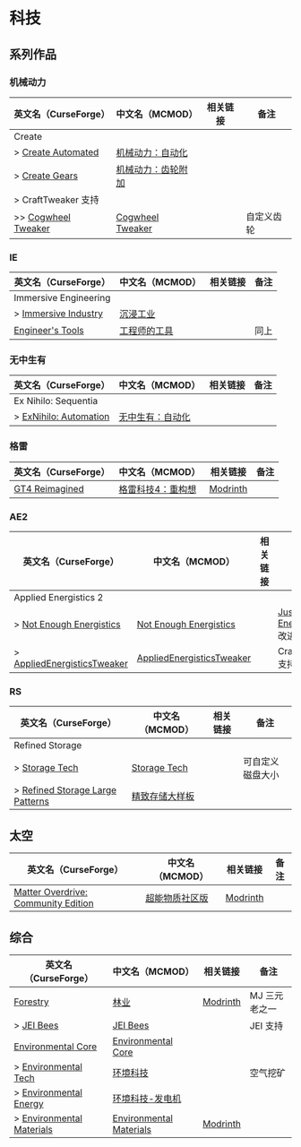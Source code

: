 # 科技

## 系列作品

### 机械动力

| 英文名（CurseForge）                                                                 | 中文名（MCMOD）                                            | 相关链接 | 备注       |
| ------------------------------------------------------------------------------------ | ---------------------------------------------------------- | -------- | ---------- |
| Create                                                                               |                                                            |          |            |
| > [Create Automated](https://www.curseforge.com/minecraft/mc-mods/create-automated)  | [机械动力：自动化](https://www.mcmod.cn/class/4302.html)   |          |            |
| > [Create Gears](https://www.curseforge.com/minecraft/mc-mods/create-gears)          | [机械动力：齿轮附加](https://www.mcmod.cn/class/4223.html) |          |            |
| > CraftTweaker 支持                                                                  |                                                            |          |            |
| >> [Cogwheel Tweaker](https://www.curseforge.com/minecraft/mc-mods/cogwheel-tweaker) | [Cogwheel Tweaker](https://www.mcmod.cn/class/4076.html)   |          | 自定义齿轮 |

### IE

| 英文名（CurseForge）                                                                    | 中文名（MCMOD）                                      | 相关链接 | 备注 |
| --------------------------------------------------------------------------------------- | ---------------------------------------------------- | -------- | ---- |
| Immersive Engineering                                                                   |                                                      |          |      |
| > [Immersive Industry](https://www.curseforge.com/minecraft/mc-mods/immersive-industry) | [沉浸工业](https://www.mcmod.cn/class/5434.html)     |          |      |
| [Engineer's Tools](https://www.curseforge.com/minecraft/mc-mods/engineers-tools)        | [工程师的工具](https://www.mcmod.cn/class/2116.html) |          | 同上 |

### 无中生有

| 英文名（CurseForge）                                                                       | 中文名（MCMOD）                                          | 相关链接 | 备注 |
| ------------------------------------------------------------------------------------------ | -------------------------------------------------------- | -------- | ---- |
| Ex Nihilo: Sequentia                                                                       |                                                          |          |      |
| > [ExNihilo: Automation](https://www.curseforge.com/minecraft/mc-mods/exnihilo-automation) | [无中生有：自动化](https://www.mcmod.cn/class/3627.html) |          |      |

### 格雷

| 英文名（CurseForge）                                                          | 中文名（MCMOD）                                           | 相关链接                                  | 备注 |
| ----------------------------------------------------------------------------- | --------------------------------------------------------- | ----------------------------------------- | ---- |
| [GT4 Reimagined](https://www.curseforge.com/minecraft/mc-mods/gt4-reimagined) | [格雷科技4：重构想](https://www.mcmod.cn/class/4477.html) | [Modrinth](https://modrinth.com/mod/gt4r) |      |

### AE2

| 英文名（CurseForge）                                                                                  | 中文名（MCMOD）                                                   | 相关链接 | 备注                                                                   |
| ----------------------------------------------------------------------------------------------------- | ----------------------------------------------------------------- | -------- | ---------------------------------------------------------------------- |
| Applied Energistics 2                                                                                 |                                                                   |          |                                                                        |
| > [Not Enough Energistics](https://www.curseforge.com/minecraft/mc-mods/not-enough-energistics)       | [Not Enough Energistics](https://www.mcmod.cn/class/4423.html)    |          | [Just Enough Energistics](https://www.mcmod.cn/class/1537.html) 改进版 |
| > [AppliedEnergisticsTweaker](https://www.curseforge.com/minecraft/mc-mods/appliedenergisticstweaker) | [AppliedEnergisticsTweaker](https://www.mcmod.cn/class/3713.html) |          | CraftTweaker 支持                                                      |

### RS

| 英文名（CurseForge）                                                                             | 中文名（MCMOD）                                        | 相关链接 | 备注             |
| ------------------------------------------------------------------------------------------------ | ------------------------------------------------------ | -------- | ---------------- |
| Refined Storage                                                                                  |                                                        |          |                  |
| > [Storage Tech](https://www.curseforge.com/minecraft/mc-mods/storage-tech)                      | [Storage Tech](https://www.mcmod.cn/class/2999.html)   |          | 可自定义磁盘大小 |
| > [Refined Storage Large Patterns](https://www.curseforge.com/minecraft/mc-mods/rslargepatterns) | [精致存储大样板](https://www.mcmod.cn/class/5023.html) |          |                  |

## 太空

| 英文名（CurseForge）                                                                                                   | 中文名（MCMOD）                                        | 相关链接                                  | 备注 |
| ---------------------------------------------------------------------------------------------------------------------- | ------------------------------------------------------ | ----------------------------------------- | ---- |
| [Matter Overdrive: Community Edition](https://www.curseforge.com/minecraft/mc-mods/matter-overdrive-community-edition) | [超能物质社区版](https://www.mcmod.cn/class/5526.html) | [Modrinth](https://modrinth.com/mod/moce) |      |

## 综合

| 英文名（CurseForge）                                                                              | 中文名（MCMOD）                                                 | 相关链接                                                     | 备注          |
| ------------------------------------------------------------------------------------------------- | --------------------------------------------------------------- | ------------------------------------------------------------ | ------------- |
| [Forestry](https://www.curseforge.com/minecraft/mc-mods/forestry)                                 | [林业](https://www.mcmod.cn/class/5.html)                       | [Modrinth](https://modrinth.com/mod/forestry)                | MJ 三元老之一 |
| > [JEI Bees](https://www.curseforge.com/minecraft/mc-mods/jei-bees)                               | [JEI Bees](https://www.mcmod.cn/class/805.html)                 |                                                              | JEI 支持      |
| [Environmental Core](https://www.curseforge.com/minecraft/mc-mods/environmental-core)             | [Environmental Core](https://www.mcmod.cn/class/3270.html)      |                                                              |               |
| > [Environmental Tech](https://www.curseforge.com/minecraft/mc-mods/environmental-tech)           | [环境科技](https://www.mcmod.cn/class/583.html)                 |                                                              | 空气挖矿      |
| > [Environmental Energy](https://www.curseforge.com/minecraft/mc-mods/environmental-energy)       | [环境科技-发电机](https://www.mcmod.cn/class/4236.html)         |                                                              |               |
| > [Environmental Materials](https://www.curseforge.com/minecraft/mc-mods/environmental-materials) | [Environmental Materials](https://www.mcmod.cn/class/7079.html) | [Modrinth](https://modrinth.com/mod/environmental-materials) |               |
